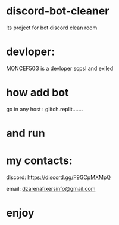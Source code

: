# discord-bot-cleaner
its project for bot discord clean room
# devloper:
MONCEF50G 
is a devloper scpsl and exiled 
# how add bot
go in any host : glitch.replit.......
# and run 

# my contacts:
discord:
https://discord.gg/F9GCpMXMpQ
 
email:
dzarenafixersinfo@gmail.com

# enjoy
